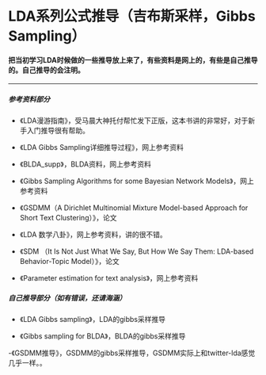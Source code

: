 # LDA系列公式推导（吉布斯采样，Gibbs Sampling）

#### 把当初学习LDA时候做的一些推导放上来了，有些资料是网上的，有些是自己推导的。自己推导的会注明。
---

##### 参考资料部分


- 《LDA漫游指南》，受马晨大神托付帮忙发下正版，这本书讲的非常好，对于新手入门推导很有帮助。

- 《LDA Gibbs Sampling详细推导过程》，网上参考资料

- 《BLDA_supp》，BLDA资料，网上参考资料

- 《Gibbs Sampling Algorithms for some Bayesian Network Models》，网上参考资料

- 《GSDMM（A Dirichlet Multinomial Mixture Model-based Approach for Short Text Clustering）》，论文

- 《LDA 数学八卦》，网上参考资料，讲的很不错。

- 《SDM （It Is Not Just What We Say, But How We Say Them: LDA-based Behavior-Topic Model）》，论文

- 《Parameter estimation for text analysis》，网上参考资料

##### 自己推导部分（如有错误，还请海涵）


- 《LDA Gibbs sampling》，LDA的gibbs采样推导

- 《Gibbs sampling for BLDA》，BLDA的gibbs采样推导

-《GSDMM推导》，GSDMM的gibbs采样推导，GSDMM实际上和twitter-lda感觉几乎一样。。

